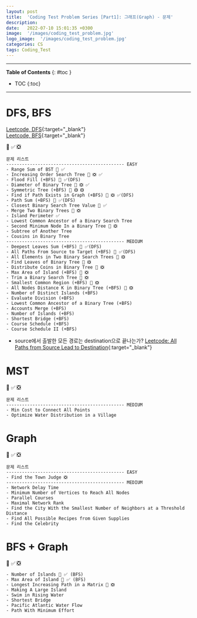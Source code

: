 ```yaml
---
layout: post
title:  'Coding Test Problem Series [Part1]: 그래프(Graph) - 문제'
description: 
date:   2022-07-10 15:01:35 +0300
image:  '/images/coding_test_problem.jpg'
logo_image:  '/images/coding_test_problem.jpg'
categories: CS
tags: Coding_Test
---
```

---

**Table of Contents**
{: #toc }
*  TOC
{:toc}

---

# DFS, BFS

[Leetcode, DFS](https://leetcode.com/tag/depth-first-search/){:target="_blank"}   
[Leetcode, BFS](https://leetcode.com/tag/breadth-first-search/){:target="_blank"}  

💟 ✅ ❎   

```
문제 리스트
--------------------------------------------- EASY
- Range Sum of BST 💟 ✅ 
- Increasing Order Search Tree 💟 ❎ ✅
- Flood Fill (+BFS) 💟 ✅(DFS)
- Diameter of Binary Tree 💟 ❎ ✅ 
- Symmetric Tree (+BFS) 💟 ❎ ❎
- Find if Path Exists in Graph (+BFS) 💟 ❎ ✅(DFS)
- Path Sum (+BFS) 💟 ✅(DFS) 
- Closest Binary Search Tree Value 💟 ✅
- Merge Two Binary Trees 💟 ❎
- Island Perimeter ✅
- Lowest Common Ancestor of a Binary Search Tree
- Second Minimum Node In a Binary Tree 💟 ❎
- Subtree of Another Tree
- Cousins in Binary Tree
--------------------------------------------- MEDIUM
- Deepest Leaves Sum (+BFS) 💟 ✅(DFS)
- All Paths From Source to Target (+BFS) 💟 ✅(DFS)
- All Elements in Two Binary Search Trees 💟 ❎
- Find Leaves of Binary Tree 💟 ❎
- Distribute Coins in Binary Tree 💟 ❎
- Max Area of Island (+BFS) 💟 ❎
- Trim a Binary Search Tree 💟 ❎
- Smallest Common Region (+BFS) 💟 ❎
- All Nodes Distance K in Binary Tree (+BFS) 💟 ❎
- Number of Distinct Islands (+BFS)
- Evaluate Division (+BFS)
- Lowest Common Ancestor of a Binary Tree (+BFS)
- Accounts Merge (+BFS)
- Number of Islands (+BFS)
- Shortest Bridge (+BFS)
- Course Schedule (+BFS)
- Course Schedule II (+BFS)
```


- source에서 출발한 모든 경로는 destination으로 끝나는가?
[Leetcode: All Paths from Source Lead to Destination](https://leetcode.com/problems/all-paths-from-source-lead-to-destination/){:target="_blank"}  


# MST

💟 ✅ ❎   

```
문제 리스트
--------------------------------------------- MEDIUM
- Min Cost to Connect All Points
- Optimize Water Distribution in a Village
```

# Graph

💟 ✅ ❎   

```
문제 리스트
--------------------------------------------- EASY
- Find the Town Judge ❎
--------------------------------------------- MEDIUM
- Network Delay Time
- Minimum Number of Vertices to Reach All Nodes
- Parallel Courses
- Maximal Network Rank
- Find the City With the Smallest Number of Neighbors at a Threshold Distance
- Find All Possible Recipes from Given Supplies
- Find the Celebrity
```

# BFS + Graph

💟 ✅ ❎   

```
- Number of Islands 💟 ✅ (BFS)
- Max Area of Island 💟 ✅ (BFS)
- Longest Increasing Path in a Matrix 💟 ❎
- Making A Large Island
- Swim in Rising Water
- Shortest Bridge
- Pacific Atlantic Water Flow
- Path With Minimum Effort
```